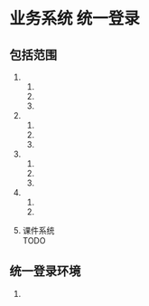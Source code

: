 # 业务系统 统一登录

## 包括范围

1. 
    1. 
    2. 
    3. 

2. 
    1. 
    2. 
    3. 

3. 
    1. 
    2. 
    3. 
    
4. 
    1.
    2. 

5. 课件系统  
    TODO


## 统一登录环境
1. 
